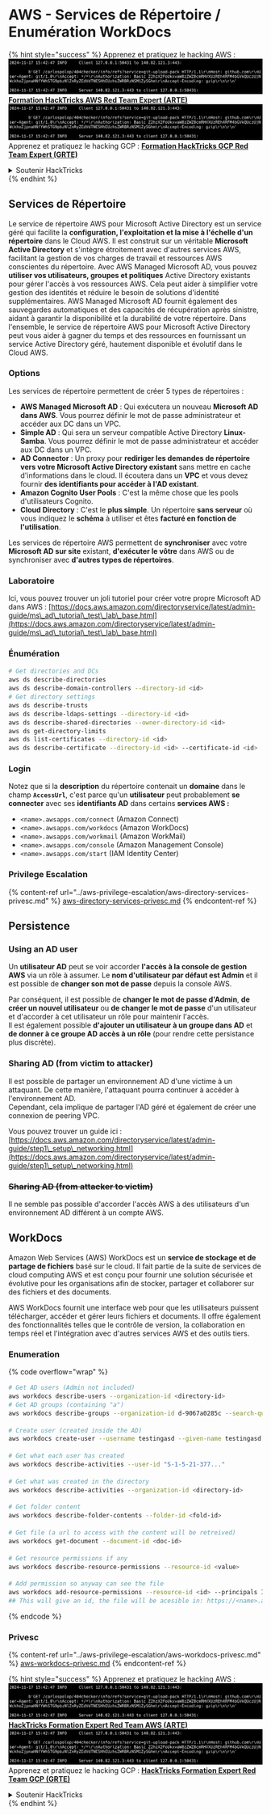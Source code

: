 # AWS - Services de Répertoire / Enumération WorkDocs

{% hint style="success" %}
Apprenez et pratiquez le hacking AWS :<img src="../../../.gitbook/assets/image (1).png" alt="" data-size="line">[**Formation HackTricks AWS Red Team Expert (ARTE)**](https://training.hacktricks.xyz/courses/arte)<img src="../../../.gitbook/assets/image (1).png" alt="" data-size="line">\
Apprenez et pratiquez le hacking GCP : <img src="../../../.gitbook/assets/image (2).png" alt="" data-size="line">[**Formation HackTricks GCP Red Team Expert (GRTE)**<img src="../../../.gitbook/assets/image (2).png" alt="" data-size="line">](https://training.hacktricks.xyz/courses/grte)

<details>

<summary>Soutenir HackTricks</summary>

* Consultez les [**plans d'abonnement**](https://github.com/sponsors/carlospolop) !
* **Rejoignez le** 💬 [**groupe Discord**](https://discord.gg/hRep4RUj7f) ou le [**groupe telegram**](https://t.me/peass) ou **suivez-nous sur** **Twitter** 🐦 [**@hacktricks\_live**](https://twitter.com/hacktricks\_live)**.**
* **Partagez des astuces de hacking en soumettant des PRs aux** [**HackTricks**](https://github.com/carlospolop/hacktricks) et [**HackTricks Cloud**](https://github.com/carlospolop/hacktricks-cloud) dépôts github.

</details>
{% endhint %}

## Services de Répertoire

Le service de répertoire AWS pour Microsoft Active Directory est un service géré qui facilite la **configuration, l'exploitation et la mise à l'échelle d'un répertoire** dans le Cloud AWS. Il est construit sur un véritable **Microsoft Active Directory** et s'intègre étroitement avec d'autres services AWS, facilitant la gestion de vos charges de travail et ressources AWS conscientes du répertoire. Avec AWS Managed Microsoft AD, vous pouvez **utiliser vos utilisateurs, groupes et politiques** Active Directory existants pour gérer l'accès à vos ressources AWS. Cela peut aider à simplifier votre gestion des identités et réduire le besoin de solutions d'identité supplémentaires. AWS Managed Microsoft AD fournit également des sauvegardes automatiques et des capacités de récupération après sinistre, aidant à garantir la disponibilité et la durabilité de votre répertoire. Dans l'ensemble, le service de répertoire AWS pour Microsoft Active Directory peut vous aider à gagner du temps et des ressources en fournissant un service Active Directory géré, hautement disponible et évolutif dans le Cloud AWS.

### Options

Les services de répertoire permettent de créer 5 types de répertoires :

* **AWS Managed Microsoft AD** : Qui exécutera un nouveau **Microsoft AD dans AWS**. Vous pourrez définir le mot de passe administrateur et accéder aux DC dans un VPC.
* **Simple AD** : Qui sera un serveur compatible Active Directory **Linux-Samba**. Vous pourrez définir le mot de passe administrateur et accéder aux DC dans un VPC.
* **AD Connector** : Un proxy pour **rediriger les demandes de répertoire vers votre Microsoft Active Directory existant** sans mettre en cache d'informations dans le cloud. Il écoutera dans un **VPC** et vous devez fournir **des identifiants pour accéder à l'AD existant**.
* **Amazon Cognito User Pools** : C'est la même chose que les pools d'utilisateurs Cognito.
* **Cloud Directory** : C'est le **plus simple**. Un répertoire **sans serveur** où vous indiquez le **schéma** à utiliser et êtes **facturé en fonction de l'utilisation**.

Les services de répertoire AWS permettent de **synchroniser** avec votre **Microsoft AD sur site** existant, **d'exécuter le vôtre** dans AWS ou de synchroniser avec **d'autres types de répertoires**.

### Laboratoire

Ici, vous pouvez trouver un joli tutoriel pour créer votre propre Microsoft AD dans AWS : [https://docs.aws.amazon.com/directoryservice/latest/admin-guide/ms\_ad\_tutorial\_test\_lab\_base.html](https://docs.aws.amazon.com/directoryservice/latest/admin-guide/ms\_ad\_tutorial\_test\_lab\_base.html)

### Énumération
```bash
# Get directories and DCs
aws ds describe-directories
aws ds describe-domain-controllers --directory-id <id>
# Get directory settings
aws ds describe-trusts
aws ds describe-ldaps-settings --directory-id <id>
aws ds describe-shared-directories --owner-directory-id <id>
aws ds get-directory-limits
aws ds list-certificates --directory-id <id>
aws ds describe-certificate --directory-id <id> --certificate-id <id>
```
### Login

Notez que si la **description** du répertoire contenait un **domaine** dans le champ **`AccessUrl`**, c'est parce qu'un **utilisateur** peut probablement **se connecter** avec ses **identifiants AD** dans certains **services AWS :**

* `<name>.awsapps.com/connect` (Amazon Connect)
* `<name>.awsapps.com/workdocs` (Amazon WorkDocs)
* `<name>.awsapps.com/workmail` (Amazon WorkMail)
* `<name>.awsapps.com/console` (Amazon Management Console)
* `<name>.awsapps.com/start` (IAM Identity Center)

### Privilege Escalation

{% content-ref url="../aws-privilege-escalation/aws-directory-services-privesc.md" %}
[aws-directory-services-privesc.md](../aws-privilege-escalation/aws-directory-services-privesc.md)
{% endcontent-ref %}

## Persistence

### Using an AD user

Un **utilisateur AD** peut se voir accorder **l'accès à la console de gestion AWS** via un rôle à assumer. Le **nom d'utilisateur par défaut est Admin** et il est possible de **changer son mot de passe** depuis la console AWS.

Par conséquent, il est possible de **changer le mot de passe d'Admin**, **de créer un nouvel utilisateur** ou **de changer le mot de passe** d'un utilisateur et d'accorder à cet utilisateur un rôle pour maintenir l'accès.\
Il est également possible **d'ajouter un utilisateur à un groupe dans AD** et **de donner à ce groupe AD accès à un rôle** (pour rendre cette persistance plus discrète).

### Sharing AD (from victim to attacker)

Il est possible de partager un environnement AD d'une victime à un attaquant. De cette manière, l'attaquant pourra continuer à accéder à l'environnement AD.\
Cependant, cela implique de partager l'AD géré et également de créer une connexion de peering VPC.

Vous pouvez trouver un guide ici : [https://docs.aws.amazon.com/directoryservice/latest/admin-guide/step1\_setup\_networking.html](https://docs.aws.amazon.com/directoryservice/latest/admin-guide/step1\_setup\_networking.html)

### ~~Sharing AD (from attacker to victim)~~

Il ne semble pas possible d'accorder l'accès AWS à des utilisateurs d'un environnement AD différent à un compte AWS.

## WorkDocs

Amazon Web Services (AWS) WorkDocs est un **service de stockage et de partage de fichiers** basé sur le cloud. Il fait partie de la suite de services de cloud computing AWS et est conçu pour fournir une solution sécurisée et évolutive pour les organisations afin de stocker, partager et collaborer sur des fichiers et des documents.

AWS WorkDocs fournit une interface web pour que les utilisateurs puissent télécharger, accéder et gérer leurs fichiers et documents. Il offre également des fonctionnalités telles que le contrôle de version, la collaboration en temps réel et l'intégration avec d'autres services AWS et des outils tiers.

### Enumeration

{% code overflow="wrap" %}
```bash
# Get AD users (Admin not included)
aws workdocs describe-users --organization-id <directory-id>
# Get AD groups (containing "a")
aws workdocs describe-groups --organization-id d-9067a0285c --search-query a

# Create user (created inside the AD)
aws workdocs create-user --username testingasd --given-name testingasd --surname testingasd --password <password> --email-address name@directory.domain --organization-id <directory-id>

# Get what each user has created
aws workdocs describe-activities --user-id "S-1-5-21-377..."

# Get what was created in the directory
aws workdocs describe-activities --organization-id <directory-id>

# Get folder content
aws workdocs describe-folder-contents --folder-id <fold-id>

# Get file (a url to access with the content will be retreived)
aws workdocs get-document --document-id <doc-id>

# Get resource permissions if any
aws workdocs describe-resource-permissions --resource-id <value>

# Add permission so anyway can see the file
aws workdocs add-resource-permissions --resource-id <id> --principals Id=anonymous,Type=ANONYMOUS,Role=VIEWER
## This will give an id, the file will be acesible in: https://<name>.awsapps.com/workdocs/index.html#/share/document/<id>
```
{% endcode %}

### Privesc

{% content-ref url="../aws-privilege-escalation/aws-workdocs-privesc.md" %}
[aws-workdocs-privesc.md](../aws-privilege-escalation/aws-workdocs-privesc.md)
{% endcontent-ref %}

{% hint style="success" %}
Apprenez et pratiquez le hacking AWS :<img src="../../../.gitbook/assets/image (1).png" alt="" data-size="line">[**HackTricks Formation Expert Red Team AWS (ARTE)**](https://training.hacktricks.xyz/courses/arte)<img src="../../../.gitbook/assets/image (1).png" alt="" data-size="line">\
Apprenez et pratiquez le hacking GCP : <img src="../../../.gitbook/assets/image (2).png" alt="" data-size="line">[**HackTricks Formation Expert Red Team GCP (GRTE)**<img src="../../../.gitbook/assets/image (2).png" alt="" data-size="line">](https://training.hacktricks.xyz/courses/grte)

<details>

<summary>Soutenir HackTricks</summary>

* Consultez les [**plans d'abonnement**](https://github.com/sponsors/carlospolop)!
* **Rejoignez le** 💬 [**groupe Discord**](https://discord.gg/hRep4RUj7f) ou le [**groupe telegram**](https://t.me/peass) ou **suivez-nous sur** **Twitter** 🐦 [**@hacktricks\_live**](https://twitter.com/hacktricks\_live)**.**
* **Partagez des astuces de hacking en soumettant des PR aux** [**HackTricks**](https://github.com/carlospolop/hacktricks) et [**HackTricks Cloud**](https://github.com/carlospolop/hacktricks-cloud) dépôts github.

</details>
{% endhint %}
